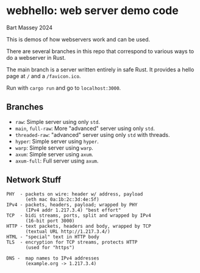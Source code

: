 # webhello: web server demo code
Bart Massey 2024

This is demos of how webservers work and can be used.

There are several branches in this repo that correspond to
various ways to do a webserver in Rust.

The main branch is a server written entirely in safe
Rust. It provides a hello page at `/` and a `/favicon.ico`.

Run with `cargo run` and go to `localhost:3000`.

## Branches

* `raw`: Simple server using only `std`.
* `main`, `full-raw`: More "advanced" server using only `std`.
* `threaded-raw`: "advanced" server using only `std` with threads.
* `hyper`: Simple server using `hyper`.
* `warp`: Simple server using `warp`.
* `axum`: Simple server using `axum`.
* `axum-full`: Full server using `axum`.

## Network Stuff

    PHY  - packets on wire: header w/ address, payload
           (eth mac 0a:1b:2c:3d:4e:5f)
    IPv4 - packets, headers, payload; wrapped by PHY
           (IPv4 addr 1.217.3.4) "best effort"
    TCP  - bidi streams, ports, split and wrapped by IPv4
           (16-bit port 3000)
    HTTP - text packets, headers and body, wrapped by TCP
           (textual URL http://1.217.3.4/)
    HTML - "special" text in HTTP body
    TLS  - encryption for TCP streams, protects HTTP
           (used for "https")

    DNS -  map names to IPv4 addresses
           (example.org -> 1.217.3.4)
